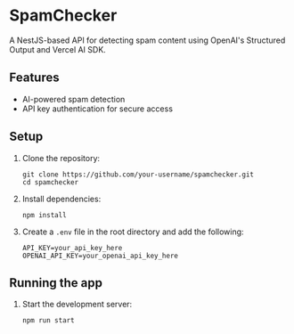 # SpamChecker

A NestJS-based API for detecting spam content using OpenAI's Structured Output and Vercel AI SDK.

## Features

- AI-powered spam detection
- API key authentication for secure access

## Setup

1. Clone the repository:
   ```
   git clone https://github.com/your-username/spamchecker.git
   cd spamchecker
   ```

2. Install dependencies:
   ```
   npm install
   ```

3. Create a `.env` file in the root directory and add the following:
   ```
   API_KEY=your_api_key_here
   OPENAI_API_KEY=your_openai_api_key_here
   ```

## Running the app

1. Start the development server:
   ```
   npm run start
   ```
